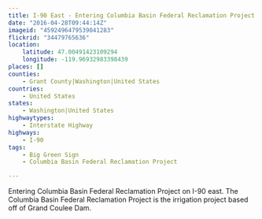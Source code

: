```yaml
---
title: I-90 East - Entering Columbia Basin Federal Reclamation Project
date: "2016-04-28T09:44:14Z"
imageid: "4592496479539041283"
flickrid: "34479765636"
location:
    latitude: 47.00491423109294
    longitude: -119.96932983398439
places: []
counties:
    - Grant County|Washington|United States
countries:
    - United States
states:
    - Washington|United States
highwaytypes:
    - Interstate Highway
highways:
    - I-90
tags:
    - Big Green Sign
    - Columbia Basin Federal Reclamation Project

---
```

Entering Columbia Basin Federal Reclamation Project on I-90 east.  The Columbia Basin Federal Reclamation Project is the irrigation project based off of Grand Coulee Dam.